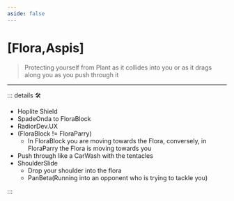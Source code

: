 ```yaml
---
aside: false
---
```

# <py>[Flora,Aspis]</py>

> Protecting yourself from Plant as it collides into you or as it drags along you as you push through it

---

<!-- =================================================== -->
<!-- =================================================== -->
<!-- =================================================== -->
<!-- =================================================== -->
<!-- =================================================== -->
::: details 🛠

- Hoplite Shield
- SpadeOnda to FloraBlock
- RadiorDev.UX
- (FloraBlock != FloraParry)
    - In FloraBlock you are moving towards the Flora, conversely, in FloraParry the Flora is moving towards you
- Push through like a CarWash with the tentacles
- ShoulderSlide
    - Drop your shoulder into the flora
    - PanBeta(Running into an opponent who is trying to tackle you)

:::
